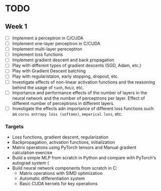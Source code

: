 # TODO

## Week 1
- [ ] Implement a perceptron in C/CUDA
- [ ] Implement one-layer perceptron in C/CUDA
- [ ] Implement multi-layer pereceptron
- [ ] Implement loss functions
- [ ] Implement gradient descent and back propagation
- [ ] Play with different types of gradient descents (SGD, Adam, etc.)
- [ ] Play with Gradient Descent batching
- [ ] Play with regularistaion, early stopping, dropout, etc.
- [ ] Investigate effects of non-linear activation functions and the reasoning behind the usage of `tanh`, `ReLU`, etc.
- [ ] Importance and performance effects of the number of layers in the neural network and the number of perceptrons per layer. Effect of different number of perceptrons in different layers.
- [ ] Investigate the effects adn importance of different loss functions such as `corss entropy loss (softamx)`, `emperical loss`, etc.

### Targets

- Loss functions, gradient descent, regularization
- Backpropagation, activation functions, initialization
- Matrix operations using PyTorch tensors and Manual gradient calculation exercise
- Build a simple MLP from scratch in Python and compare with PyTorch's autograd system (
- Build neural network components from scratch in C:
    - Matrix operations with SIMD optimization
    - Automatic differentiation system
    - Basic CUDA kernels for key operations
